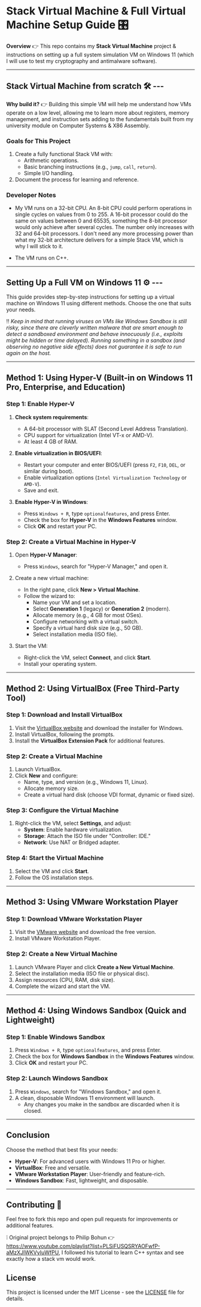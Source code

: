 # Stack Virtual Machine & Full Virtual Machine Setup Guide 🎛️

**Overview** 👉 This repo contains my **Stack Virtual Machine** project & instructions on setting up a full system simulation VM on Windows 11 
(which I will use to test my cryptography and antimalware software).


---


## **Stack Virtual Machine from scratch** 🛠️  ---

**Why build it?** 👉 Building this simple VM will help me understand how VMs operate on a low level, allowing me to learn more about registers, memory management, and instruction sets adding to the fundamentals built from my university module on Computer Systems & X86 Assembly. 

### Goals for This Project  
1. Create a fully functional Stack VM with:  
   - Arithmetic operations.  
   - Basic branching instructions (e.g., `jump`, `call`, `return`).  
   - Simple I/O handling.  
2. Document the process for learning and reference.  

### Developer Notes
- My VM runs on a 32-bit CPU. An 8-bit CPU could perform operations in single cycles on values from 0 to 255. A 16-bit processor could do the same on values between 0 and 65535, something the 8-bit processor would only achieve after several cycles. The number only increases with 32 and 64-bit processors. I don't need any more processing power than what my 32-bit architecture delivers for a simple Stack VM, which is why I will stick to it.

- The VM runs on C++.


---


## **Setting Up a Full VM on Windows 11** ⚙️ ---

This guide provides step-by-step instructions for setting up a virtual machine on Windows 11 using different methods. Choose the one that suits your needs.

‼️ *Keep in mind that running viruses on VMs like Windows Sandbox is still risky, since there are cleverly written malware that are smart enough to detect a sandboxed environment and behave innocuously (i.e., exploits might be hidden or time delayed). Running something in a sandbox (and observing no negative side effects) does not guarantee it is safe to run again on the host.*

---

## **Method 1: Using Hyper-V (Built-in on Windows 11 Pro, Enterprise, and Education)**

### **Step 1: Enable Hyper-V**
1. **Check system requirements**:
   - A 64-bit processor with SLAT (Second Level Address Translation).
   - CPU support for virtualization (Intel VT-x or AMD-V).
   - At least 4 GB of RAM.

2. **Enable virtualization in BIOS/UEFI**:
   - Restart your computer and enter BIOS/UEFI (press `F2`, `F10`, `DEL`, or similar during boot).
   - Enable virtualization options (`Intel Virtualization Technology` or `AMD-V`).
   - Save and exit.

3. **Enable Hyper-V in Windows**:
   - Press `Windows + R`, type `optionalfeatures`, and press Enter.
   - Check the box for **Hyper-V** in the **Windows Features** window.
   - Click **OK** and restart your PC.


### **Step 2: Create a Virtual Machine in Hyper-V**
1. Open **Hyper-V Manager**:
   - Press `Windows`, search for "Hyper-V Manager," and open it.

2. Create a new virtual machine:
   - In the right pane, click **New > Virtual Machine**.
   - Follow the wizard to:
     - Name your VM and set a location.
     - Select **Generation 1** (legacy) or **Generation 2** (modern).
     - Allocate memory (e.g., 4 GB for most OSes).
     - Configure networking with a virtual switch.
     - Specify a virtual hard disk size (e.g., 50 GB).
     - Select installation media (ISO file).

3. Start the VM:
   - Right-click the VM, select **Connect**, and click **Start**.
   - Install your operating system.

---

## **Method 2: Using VirtualBox (Free Third-Party Tool)**

### **Step 1: Download and Install VirtualBox**
1. Visit the [VirtualBox website](https://www.virtualbox.org/) and download the installer for Windows.
2. Install VirtualBox, following the prompts.
3. Install the **VirtualBox Extension Pack** for additional features.


### **Step 2: Create a Virtual Machine**
1. Launch VirtualBox.
2. Click **New** and configure:
   - Name, type, and version (e.g., Windows 11, Linux).
   - Allocate memory size.
   - Create a virtual hard disk (choose VDI format, dynamic or fixed size).


### **Step 3: Configure the Virtual Machine**
1. Right-click the VM, select **Settings**, and adjust:
   - **System**: Enable hardware virtualization.
   - **Storage**: Attach the ISO file under "Controller: IDE."
   - **Network**: Use NAT or Bridged adapter.


### **Step 4: Start the Virtual Machine**
1. Select the VM and click **Start**.
2. Follow the OS installation steps.

---

## **Method 3: Using VMware Workstation Player**

### **Step 1: Download VMware Workstation Player**
1. Visit the [VMware website](https://www.vmware.com/products/workstation-player.html) and download the free version.
2. Install VMware Workstation Player.


### **Step 2: Create a New Virtual Machine**
1. Launch VMware Player and click **Create a New Virtual Machine**.
2. Select the installation media (ISO file or physical disc).
3. Assign resources (CPU, RAM, disk size).
4. Complete the wizard and start the VM.

---

## **Method 4: Using Windows Sandbox (Quick and Lightweight)**

### **Step 1: Enable Windows Sandbox**
1. Press `Windows + R`, type `optionalfeatures`, and press Enter.
2. Check the box for **Windows Sandbox** in the **Windows Features** window.
3. Click **OK** and restart your PC.


### **Step 2: Launch Windows Sandbox**
1. Press `Windows`, search for "Windows Sandbox," and open it.
2. A clean, disposable Windows 11 environment will launch.
   - Any changes you make in the sandbox are discarded when it is closed.

---

## Conclusion
Choose the method that best fits your needs:
- **Hyper-V**: For advanced users with Windows 11 Pro or higher.
- **VirtualBox**: Free and versatile.
- **VMware Workstation Player**: User-friendly and feature-rich.
- **Windows Sandbox**: Fast, lightweight, and disposable.


---


## Contributing 🌱
Feel free to fork this repo and open pull requests for improvements or additional features. 

❕ Original project belongs to Philip Bohun 👉 https://www.youtube.com/playlist?list=PLSiFUSQSRYAOFwfP-aMzXJlWKVyIuWfPU, I followed his tutorial to learn C++ syntax and see exactly how a stack vm would work.

## License  
This project is licensed under the MIT License - see the [LICENSE](./LICENSE) file for details.
